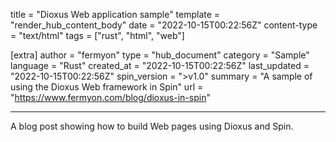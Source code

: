 title = "Dioxus Web application sample"
template = "render_hub_content_body"
date = "2022-10-15T00:22:56Z"
content-type = "text/html"
tags = ["rust", "html", "web"]

[extra]
author = "fermyon"
type = "hub_document"
category = "Sample"
language = "Rust"
created_at = "2022-10-15T00:22:56Z"
last_updated = "2022-10-15T00:22:56Z"
spin_version = ">v1.0"
summary =  "A sample of using the Dioxus Web framework in Spin"
url = "https://www.fermyon.com/blog/dioxus-in-spin"

---

A blog post showing how to build Web pages using Dioxus and Spin.
